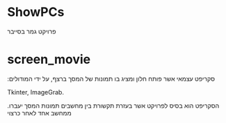 # ShowPCs
פרויקט גמר בסייבר

# screen_movie
:סקריפט עצמאי אשר פותח חלון ומציג בו תמונות של המסך ברצף, על ידי המודולים

Tkinter,
ImageGrab.

.הסקריפט הוא בסיס לפרויקט אשר בעזרת תקשורת בין מחשבים תמונות המסך יעברו ממחשב אחד לאחר כרצוי
